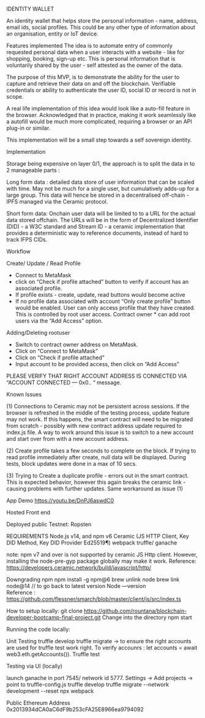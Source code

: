 IDENTITY WALLET


An identity wallet that helps store the personal information - name, address, email ids, social profiles. This could be any other type of information about an organisation, entity or IoT device. 


Features implemented
The idea is to automate entry of commonly requested personal data when a user interacts with a website - like for shopping, booking, sign-up etc.  This is personal information that is voluntarily shared by the user - self attested as the owner of the data. 

The purpose of this MVP,  is to demonstrate the ability for the user to capture and retrieve their data on and off the blockchain. Verifiable credentials or ability to authenticate the user ID, social ID or record is not in scope.

A real life implementation of this idea would look like a auto-fill feature in the browser. Acknowledged that in practice, making it work seamlessly like a autofill would be much more complicated, requiring a browser or an API plug-in or similar. 

This implementation will be a small step towards a self sovereign identity.


Implementation

Storage being expensive on layer 0/1, the approach is to split the data in to 2 manageable parts :

Long form data : detailed data store of user information that can be scaled with time. May not be much for a single user, but cumulatively adds-up for a large group. This data will hence be stored in a decentralised off-chain - IPFS managed via the Ceramic protocol. 

Short form data: Onchain user data will be limited to to a URL for the actual data stored offchain. The URLs will be in the form of Decentralized Identifier (DID) - a W3C standard and Stream ID - a ceramic implementation that provides a deterministic way to reference documents, instead of hard to track IFPS CIDs. 

Workflow 

Create/ Update / Read Profile
* Connect to MetaMask
* click on “Check if profile attached” button to verify if account has an associated profile.
* If profile exists - create, update, read buttons would become active
* If no profile data associated with account “Only create profile”  button would be enabled.
User can only access profile that they have created. This is controlled by root user access. Contract owner * can add root users via the “Add Access” option.

Adding/Deleting rootuser

* Switch to contract owner address on MetaMask.
* Click on “Connect to MetaMask”
* Click on “Check if profile attached”
* Input account to be provided access, then click on “Add Access"

PLEASE VERIFY THAT RIGHT ACCOUNT ADDRESS IS CONNECTED VIA “ACCOUNT CONNECTED — 0x0.. “ message. 


Known Issues

(1) Connections to Ceramic may not be persistent across sessions. If the browser is refreshed in the middle of the testing process, update feature may not work. If this happens, the smart contract will need to be migrated from scratch - possibly with new contract address update required to index.js file. A way to work around this issue is to switch to a new account and start over from with a new account address.

(2) Create profile takes a few seconds to complete on the block. If trying to read profile immediately after create, null data will be displayed. During tests, block updates were done in a max of 10 secs.

(3) Trying to Create a duplicate profile - errors out in the smart contract. This is expected behavior, however this again breaks the ceramic link - causing problems with further updates. Same workaround as issue (1)

App Demo
https://youtu.be/DnPJ6aswdC0

Hosted Front end

Deployed public Testnet: Ropsten

REQUIREMENTS
Node.js v14, and npm v6 
Ceramic (JS HTTP Client, Key DID Method, Key DID Provider Ed25519¶)
webpack
truffle/ ganache

note: npm v7 and over is not supported by ceramic JS Http client. However, installing the node-pre-gyp package globally may make it work. Reference: https://developers.ceramic.network/build/javascript/http/

Downgrading npm 
npm install -g npm@6
brew unlink node 
brew link node@14 // to go back to latest version
Node —version	
Reference : https://github.com/flessner/smarch/blob/master/client/js/src/index.ts


How to setup locally:
git clone https://github.com/rountana/blockchain-developer-bootcamp-final-project.git
Change into the directory
npm start

Running the code locally:

Unit Testing
truffle develop
truffle migrate -> to ensure the right accounts are used for truffle test work right. To verify accounrs : let accounts = await web3.eth.getAccounts()).
Truffle test

Testing via UI (locally)

launch ganache in port 7545/ network id 5777. Settings -> Add projects -> point to truffle-config.js
truffle develop
truffle migrate --network development --reset
npx webpack


Public Ethereum Address
0x2013934dCA0aC6dF9b253cFA25E8966ea9794092
